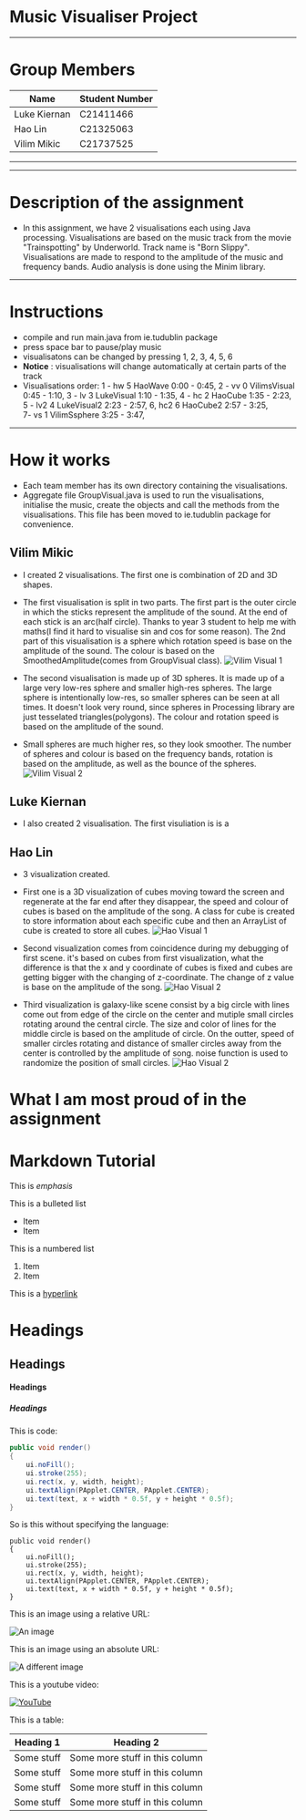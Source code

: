 # Music Visualiser Project
---
# Group Members
| Name | Student Number |
|-----------|-----------|
|Luke Kiernan | C21411466 |
|Hao Lin | C21325063 |
|Vilim Mikic | C21737525 |
---
---
# Description of the assignment
- In this assignment, we have 2 visualisations each using Java processing.
Visualisations are based on the music track from the movie "Trainspotting" by Underworld. Track name is "Born Slippy". Visualisations are made to respond to the amplitude of the music and frequency bands. Audio analysis is done using the Minim library. 
---
# Instructions
- compile and run main.java from ie.tudublin package
- press space bar to pause/play music
- visualisatons can be changed by pressing 1, 2, 3, 4, 5, 6
- **Notice** : visualisations will change automatically at certain parts of the track
- Visualisations order: 
	1 - hw 5 HaoWave 0:00 - 0:45,
	2 - vv 0 VilimsVisual 0:45 - 1:10, 
	3 - lv 3 LukeVisual 1:10 - 1:35, 
	4 - hc 2 HaoCube 1:35 - 2:23, 
	5 - lv2 4 LukeVisual2 2:23 - 2:57, 
	6,  hc2 6 HaoCube2 2:57 - 3:25,  
	7-  vs 1 VilimSsphere 3:25 - 3:47, 
---
# How it works
- Each team member has its own directory containing the visualisations. 
- Aggregate file GroupVisual.java is used to run the visualisations, initialise the music, create the objects and call the methods from the visualisations. This file has been moved to ie.tudublin package for convenience.


## Vilim Mikic
- I created 2 visualisations. The first one is combination of 2D and 3D shapes. 
- The first visualisation is split in two parts. The first part is the outer circle in which the sticks represent the amplitude of the sound. At the end of each stick is an arc(half circle). Thanks to year 3 student to help me with maths(I find it hard to visualise sin and cos for some reason). The 2nd part of this visualisation is a sphere which rotation speed is base on the amplitude of the sound. The colour is based on the SmoothedAmplitude(comes from GroupVisual class).
![Vilim Visual 1](images/Vilim-1.png)

- The second visualisation is made up of 3D spheres. It is made up of a large very low-res sphere and smaller high-res spheres. The large sphere is intentionally low-res, so smaller spheres can be seen at all times. It doesn't look very round, since spheres in Processing library are just tesselated triangles(polygons). The colour and rotation speed is based on the amplitude of the sound.
- Small spheres are much higher res, so they look smoother. The number of spheres and colour is based on the frequency bands, rotation is based on the amplitude, as well as the bounce of the spheres.
![Vilim Visual 2](images/Vilim-2.png)

## Luke Kiernan
- I also created 2 visualisation. The first visuliation is is a 

## Hao Lin
- 3 visualization created.
- First one is a 3D visualization of cubes moving toward the screen and regenerate at the far end after they disappear, the speed and colour of cubes is based on the amplitude of the song. A class for cube is created to store information about each specific cube and then an ArrayList of cube is created to store all cubes.
![Hao Visual 1](images/Hao-1.png)

- Second visualization comes from coincidence during my debugging of first scene. it's based on cubes from first visualization, what the difference is that the x and y coordinate of cubes is fixed and cubes are getting bigger with the changing of z-coordinate. The change of z value is base on the amplitude of the song.
![Hao Visual 2](images/Hao-2.png)

- Third visualization is galaxy-like scene consist by a big circle with lines come out from edge of the circle on the center and mutiple small circles rotating around the central circle. The size and color of lines for the middle circle is based on the amplitude of circle. On the outter, speed of smaller circles rotating and distance of smaller circles away from the center is controlled by the amplitude of song. noise function is used to randomize the position of small circles.
 ![Hao Visual 2](images/Hao-3.png)







# What I am most proud of in the assignment

# Markdown Tutorial

This is *emphasis*

This is a bulleted list

- Item
- Item

This is a numbered list

1. Item
1. Item

This is a [hyperlink](http://bryanduggan.org)

# Headings
## Headings
#### Headings
##### Headings

This is code:

```Java
public void render()
{
	ui.noFill();
	ui.stroke(255);
	ui.rect(x, y, width, height);
	ui.textAlign(PApplet.CENTER, PApplet.CENTER);
	ui.text(text, x + width * 0.5f, y + height * 0.5f);
}
```

So is this without specifying the language:

```
public void render()
{
	ui.noFill();
	ui.stroke(255);
	ui.rect(x, y, width, height);
	ui.textAlign(PApplet.CENTER, PApplet.CENTER);
	ui.text(text, x + width * 0.5f, y + height * 0.5f);
}
```

This is an image using a relative URL:

![An image](images/p8.png)

This is an image using an absolute URL:

![A different image](https://bryanduggandotorg.files.wordpress.com/2019/02/infinite-forms-00045.png?w=595&h=&zoom=2)

This is a youtube video:

[![YouTube](http://img.youtube.com/vi/J2kHSSFA4NU/0.jpg)](https://www.youtube.com/watch?v=J2kHSSFA4NU)

This is a table:

| Heading 1 | Heading 2 |
|-----------|-----------|
|Some stuff | Some more stuff in this column |
|Some stuff | Some more stuff in this column |
|Some stuff | Some more stuff in this column |
|Some stuff | Some more stuff in this column |

